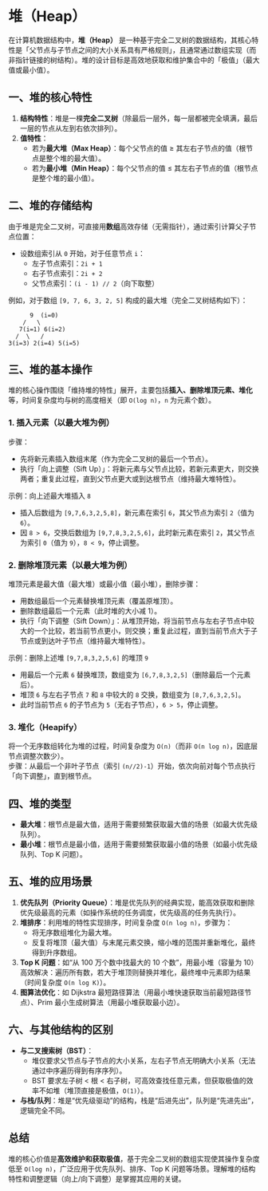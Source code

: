 # 堆（Heap）

在计算机数据结构中，**堆（Heap）** 是一种基于完全二叉树的数据结构，其核心特性是「父节点与子节点之间的大小关系具有严格规则」，且通常通过数组实现（而非指针链接的树结构）。堆的设计目标是高效地获取和维护集合中的「极值」（最大值或最小值）。

## **一、堆的核心特性**

1. **结构特性**：堆是一棵**完全二叉树**（除最后一层外，每一层都被完全填满，最后一层的节点从左到右依次排列）。
2. **值特性**：
   - 若为**最大堆（Max Heap）**：每个父节点的值 ≥ 其左右子节点的值（根节点是整个堆的最大值）。
   - 若为**最小堆（Min Heap）**：每个父节点的值 ≤ 其左右子节点的值（根节点是整个堆的最小值）。

## **二、堆的存储结构**

由于堆是完全二叉树，可直接用**数组**高效存储（无需指针），通过索引计算父子节点位置：

- 设数组索引从 `0` 开始，对于任意节点 `i`：
  - 左子节点索引：`2i + 1`
  - 右子节点索引：`2i + 2`
  - 父节点索引：`(i - 1) // 2`（向下取整）

例如，对于数组 `[9, 7, 6, 3, 2, 5]` 构成的最大堆（完全二叉树结构如下）：

```
      9  (i=0)
    /   \
   7(i=1) 6(i=2)
  /  \   /
3(i=3) 2(i=4) 5(i=5)
```

## **三、堆的基本操作**

堆的核心操作围绕「维持堆的特性」展开，主要包括**插入、删除堆顶元素、堆化**等，时间复杂度均与树的高度相关（即 `O(log n)`，`n` 为元素个数）。

### 1. **插入元素（以最大堆为例）**

步骤：

- 先将新元素插入数组末尾（作为完全二叉树的最后一个节点）。
- 执行「向上调整（Sift Up）」：将新元素与父节点比较，若新元素更大，则交换两者；重复此过程，直到父节点更大或到达根节点（维持最大堆特性）。

示例：向上述最大堆插入 `8`

- 插入后数组为 `[9,7,6,3,2,5,8]`，新元素在索引 `6`，其父节点为索引 `2`（值为 `6`）。
- 因 `8 > 6`，交换后数组为 `[9,7,8,3,2,5,6]`，此时新元素在索引 `2`，其父节点为索引 `0`（值为 `9`），`8 < 9`，停止调整。

### 2. **删除堆顶元素（以最大堆为例）**

堆顶元素是最大值（最大堆）或最小值（最小堆），删除步骤：

- 用数组最后一个元素替换堆顶元素（覆盖原堆顶）。
- 删除数组最后一个元素（此时堆的大小减 1）。
- 执行「向下调整（Sift Down）」：从堆顶开始，将当前节点与左右子节点中较大的一个比较，若当前节点更小，则交换；重复此过程，直到当前节点大于子节点或到达叶子节点（维持最大堆特性）。

示例：删除上述堆 `[9,7,8,3,2,5,6]` 的堆顶 `9`

- 用最后一个元素 `6` 替换堆顶，数组变为 `[6,7,8,3,2,5]`（删除最后一个元素后）。
- 堆顶 `6` 与左右子节点 `7` 和 `8` 中较大的 `8` 交换，数组变为 `[8,7,6,3,2,5]`。
- 此时当前节点 `6` 的子节点为 `5`（无右子节点），`6 > 5`，停止调整。

### 3. **堆化（Heapify）**

将一个无序数组转化为堆的过程，时间复杂度为 `O(n)`（而非 `O(n log n)`，因底层节点调整次数少）。  
步骤：从最后一个非叶子节点（索引 `(n//2)-1`）开始，依次向前对每个节点执行「向下调整」，直到根节点。

## **四、堆的类型**

- **最大堆**：根节点是最大值，适用于需要频繁获取最大值的场景（如最大优先级队列）。
- **最小堆**：根节点是最小值，适用于需要频繁获取最小值的场景（如最小优先级队列、Top K 问题）。

## **五、堆的应用场景**

1. **优先队列（Priority Queue）**：堆是优先队列的经典实现，能高效获取和删除优先级最高的元素（如操作系统的任务调度，优先级高的任务先执行）。
2. **堆排序**：利用堆的特性实现排序，时间复杂度 `O(n log n)`，步骤为：
   - 将无序数组堆化为最大堆。
   - 反复将堆顶（最大值）与末尾元素交换，缩小堆的范围并重新堆化，最终得到升序数组。
3. **Top K 问题**：如“从 100 万个数中找最大的 10 个数”，用最小堆（容量为 10）高效解决：遍历所有数，若大于堆顶则替换并堆化，最终堆中元素即为结果（时间复杂度 `O(n log K)`）。
4. **图算法优化**：如 Dijkstra 最短路径算法（用最小堆快速获取当前最短路径节点）、Prim 最小生成树算法（用最小堆获取最小边）。

## **六、与其他结构的区别**

- **与二叉搜索树（BST）**：
  - 堆仅要求父节点与子节点的大小关系，左右子节点无明确大小关系（无法通过中序遍历得到有序序列）。
  - BST 要求左子树 < 根 < 右子树，可高效查找任意元素，但获取极值的效率不如堆（堆顶直接是极值，`O(1)`）。
- **与栈/队列**：堆是“优先级驱动”的结构，栈是“后进先出”，队列是“先进先出”，逻辑完全不同。

## **总结**

堆的核心价值是**高效维护和获取极值**，基于完全二叉树的数组实现使其操作复杂度低至 `O(log n)`，广泛应用于优先队列、排序、Top K 问题等场景。理解堆的结构特性和调整逻辑（向上/向下调整）是掌握其应用的关键。
